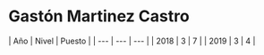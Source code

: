 <h1>Gastón Martinez Castro</h1>
| Año | Nivel | Puesto |
| --- | --- | --- |
| 2018 | 3 | 7 |
| 2019 | 3 | 4 |
